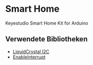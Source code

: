 # Smart Home

Keyestudio Smart Home Kit for Arduino

## Verwendete Bibliotheken

* [LiquidCrystal I2C](https://github.com/johnrickman/LiquidCrystal_I2C)
* [EnableInterrupt](https://github.com/GreyGnome/EnableInterrupt)
